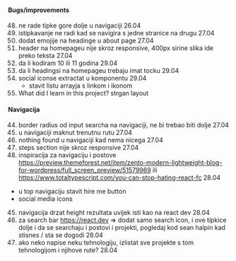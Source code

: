 #### Bugs/improvements
48. ne rade tipke gore dolje u navigaciji 26.04
49. istipkavanje ne radi kad se navigira s jedne stranice na drugu 27.04
51. dodat emojije na headinge u about page 27.04
52. header na homepageu nije skroz responsive, 400px sirine slika ide preko teksta 27.04
53. da li kodiram 10 ili 11 godina 29.04
54. da li headingsi na homepageu trebaju imat tocku 29.04
55. social iconse extractat u komponentu 29.04
    - stavit listu arrayja s linkom i ikonom
1. What did I learn in this project? strgan layout


#### Navigacija

44. border radius od input searcha na navigaciji, ne bi trebao biti dolje 27.04
45. u navigaciji maknut trenutnu rutu 27.04
46. nothing found u navigaciji kad nema nicega 27.04
47. steps section nije skroz responsive 27.04
48. inspiracija za navigaciju i postove https://preview.themeforest.net/item/zento-modern-lightweight-blog-for-wordpress/full_screen_preview/51579969 ili https://www.totaltypescript.com/you-can-stop-hating-react-fc 28.04

- u top navigaciju stavit hire me button
- social media icons

45. navigacija drzat height rezultata uvijek isti kao na react dev 28.04
46. za search bar https://react.dev => dodat samo search icon, i ove tipkice dolje i da se searchaju i postovi i projekti, pogledaj kod sean halpin kad stisnes / sta se dogodi 28.04
47. ako neko napise neku tehnologiju, izlistat sve projekte s tom tehnologijom i njihove rute? 28.04
